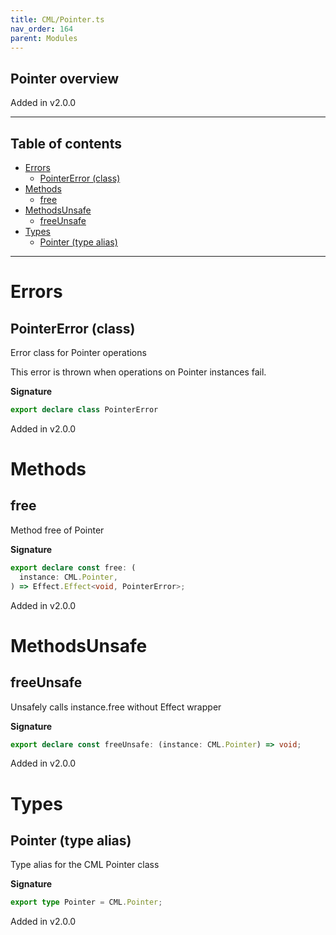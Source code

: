 ```yaml
---
title: CML/Pointer.ts
nav_order: 164
parent: Modules
---
```


## Pointer overview

Added in v2.0.0

---

<h2 class="text-delta">Table of contents</h2>

- [Errors](#errors)
  - [PointerError (class)](#pointererror-class)
- [Methods](#methods)
  - [free](#free)
- [MethodsUnsafe](#methodsunsafe)
  - [freeUnsafe](#freeunsafe)
- [Types](#types)
  - [Pointer (type alias)](#pointer-type-alias)

---

# Errors

## PointerError (class)

Error class for Pointer operations

This error is thrown when operations on Pointer instances fail.

**Signature**

```ts
export declare class PointerError
```

Added in v2.0.0

# Methods

## free

Method free of Pointer

**Signature**

```ts
export declare const free: (
  instance: CML.Pointer,
) => Effect.Effect<void, PointerError>;
```

Added in v2.0.0

# MethodsUnsafe

## freeUnsafe

Unsafely calls instance.free without Effect wrapper

**Signature**

```ts
export declare const freeUnsafe: (instance: CML.Pointer) => void;
```

Added in v2.0.0

# Types

## Pointer (type alias)

Type alias for the CML Pointer class

**Signature**

```ts
export type Pointer = CML.Pointer;
```

Added in v2.0.0
